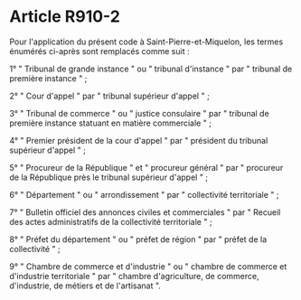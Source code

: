 # Article R910-2

<p>Pour l'application du présent code à Saint-Pierre-et-Miquelon, les termes énumérés ci-après sont remplacés comme suit :</p><p>1° " Tribunal de grande instance " ou " tribunal d'instance " par " tribunal de première instance " ;</p><p>2° " Cour d'appel " par " tribunal supérieur d'appel " ;</p><p>3° " Tribunal de commerce " ou " justice consulaire " par " tribunal de première instance statuant en matière commerciale " ;</p><p>4° " Premier président de la cour d'appel " par " président du tribunal supérieur d'appel " ;</p><p>5° " Procureur de la République " et " procureur général " par " procureur de la République près le tribunal supérieur d'appel " ;</p><p>6° " Département " ou " arrondissement " par " collectivité territoriale " ;</p><p>7° " Bulletin officiel des annonces civiles et commerciales " par " Recueil des actes administratifs de la collectivité territoriale " ;</p><p>8° " Préfet du département " ou " préfet de région " par " préfet de la collectivité " ;</p><p>9° " Chambre de commerce et d'industrie " ou " chambre de commerce et d'industrie territoriale " par " chambre d'agriculture, de commerce, d'industrie, de métiers et de l'artisanat ".</p>